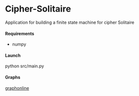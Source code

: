 # Cipher-Solitaire
Application for building a finite state machine for cipher Solitaire

#### Requirements
* numpy

#### Launch
python src/main.py

#### Graphs
[graphonline](http://graphonline.ru/)